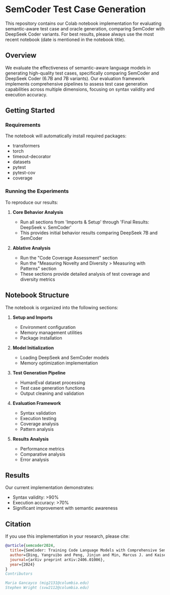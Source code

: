 # SemCoder Test Case Generation

This repository contains our Colab notebook implementation for evaluating semantic-aware test case and oracle generation, comparing SemCoder with DeepSeek Coder variants. For best results, please always use the most recent notebook (date is mentioned in the notebook title).

## Overview

We evaluate the effectiveness of semantic-aware language models in generating high-quality test cases, specifically comparing SemCoder and DeepSeek Coder (6.7B and 7B variants). Our evaluation framework implements comprehensive pipelines to assess test case generation capabilities across multiple dimensions, focusing on syntax validity and execution accuracy.

## Getting Started

### Requirements
The notebook will automatically install required packages:
- transformers
- torch
- timeout-decorator
- datasets
- pytest
- pytest-cov
- coverage

### Running the Experiments

To reproduce our results:

1. **Core Behavior Analysis**
   - Run all sections from 'Imports & Setup' through 'Final Results: DeepSeek v. SemCoder'
   - This provides initial behavior results comparing DeepSeek 7B and SemCoder

2. **Ablative Analysis**
   - Run the "Code Coverage Assessment" section
   - Run the "Measuring Novelty and Diversity > Measuring with Patterns" section
   - These sections provide detailed analysis of test coverage and diversity metrics

## Notebook Structure

The notebook is organized into the following sections:

1. **Setup and Imports**
   - Environment configuration
   - Memory management utilities
   - Package installation

2. **Model Initialization**
   - Loading DeepSeek and SemCoder models
   - Memory optimization implementation

3. **Test Generation Pipeline**
   - HumanEval dataset processing
   - Test case generation functions
   - Output cleaning and validation

4. **Evaluation Framework**
   - Syntax validation
   - Execution testing
   - Coverage analysis
   - Pattern analysis

5. **Results Analysis**
   - Performance metrics
   - Comparative analysis
   - Error analysis

## Results

Our current implementation demonstrates:
- Syntax validity: >90%
- Execution accuracy: >70%
- Significant improvement with semantic awareness

## Citation

If you use this implementation in your research, please cite:
```bibtex
@article{semcoder2024,
  title={SemCoder: Training Code Language Models with Comprehensive Semantics},
  author={Ding, Yangruibo and Peng, Jinjun and Min, Marcus J. and Kaiser, Gail and Yang, Junfeng and Ray, Baishakhi},
  journal={arXiv preprint arXiv:2406.01006},
  year={2024}
}
Contributors

Maria Gancayco (mig2131@columbia.edu)
Stephen Wright (svw2112@columbia.edu)

